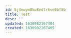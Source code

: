 ```yaml
---
id: 5j4ewym8kw8edtrkve0bf5b
title: Test
desc: ''
updated: 1636982167404
created: 1636982167405
---
```


